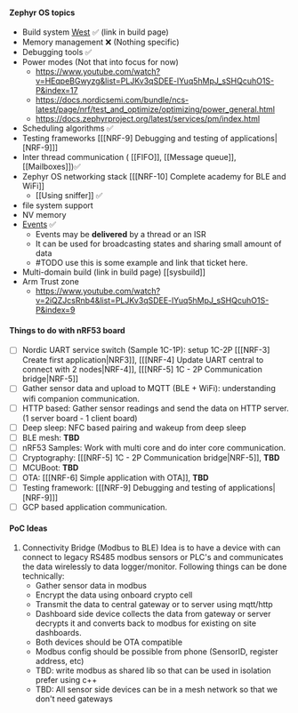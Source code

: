 #### Zephyr OS topics
- Build system [West](https://docs.nordicsemi.com/bundle/ncs-latest/page/zephyr/develop/west/index.html) ✅ (link in build page)
- Memory management ❌ (Nothing specific)
- Debugging tools ✅
- Power modes (Not that into focus for now)
	- https://www.youtube.com/watch?v=HEqpeBGwyzg&list=PLJKv3qSDEE-lYuq5hMpJ_sSHQcuhO1S-P&index=17
	- https://docs.nordicsemi.com/bundle/ncs-latest/page/nrf/test_and_optimize/optimizing/power_general.html
	- https://docs.zephyrproject.org/latest/services/pm/index.html
- Scheduling algorithms ✅
- Testing frameworks [[[NRF-9] Debugging and testing of applications|[NRF-9]\]]
- Inter thread communication ( [[FIFO]], [[Message queue]], [[Mailboxes]])✅
- Zephyr OS networking stack [[[NRF-10] Complete academy for BLE and WiFi]]
	- [[Using sniffer]] ✅
- file system support
- NV memory
- [Events](https://docs.nordicsemi.com/bundle/ncs-latest/page/zephyr/kernel/services/synchronization/events.html) ✅
	- Events may be **delivered** by a thread or an ISR
	- It can be used for broadcasting states and sharing small amount of data
	- #TODO use this is some example and link that ticket here.
- Multi-domain build (link in build page) [[sysbuild]]
- Arm Trust zone
	- https://www.youtube.com/watch?v=2iQZJcsRnb4&list=PLJKv3qSDEE-lYuq5hMpJ_sSHQcuhO1S-P&index=9

#### Things to do with nRF53 board
- [ ] Nordic UART service switch (Sample 1C-1P): setup 1C-2P [[[NRF-3] Create first application|NRF3]], [[[NRF-4] Update UART central to connect with 2 nodes|NRF-4]], [[[NRF-5] 1C - 2P Communication bridge|NRF-5]]
- [ ] Gather sensor data and upload to MQTT (BLE + WiFi): understanding wifi companion communication.
- [ ] HTTP based: Gather sensor readings and send the data on HTTP server. (1 server board - 1 client board)
- [ ] Deep sleep: NFC based pairing and wakeup from deep sleep
- [ ] BLE mesh: **TBD**
- [ ] nRF53 Samples: Work with multi core and do inter core communication.
- [ ] Cryptography: [[[NRF-5] 1C - 2P Communication bridge|NRF-5]], **TBD**
- [ ] MCUBoot: **TBD**
- [ ] OTA: [[[NRF-6] Simple application with OTA]], **TBD**
- [ ] Testing framework: [[[NRF-9] Debugging and testing of applications|[NRF-9]\]]
- [ ] GCP based application communication.

#### PoC Ideas
1. Connectivity Bridge (Modbus to BLE)
	Idea is to have a device with can connect to legacy RS485 modbus sensors or PLC's and communicates the data wirelessly to data logger/monitor.
	Following things can be done technically:
	- Gather sensor data in modbus 
	- Encrypt the data using onboard crypto cell
	- Transmit the data to central gateway or to server using mqtt/http
	- Dashboard side device collects the data from gateway or server decrypts it and converts back to modbus for existing on site dashboards.
	- Both devices should be OTA compatible
	- Modbus config should be possible from phone (SensorID, register address, etc)
	- TBD: write modbus as shared lib so that can be used in isolation prefer using c++
	- TBD: All sensor side devices can be in a mesh network so that we don't need gateways